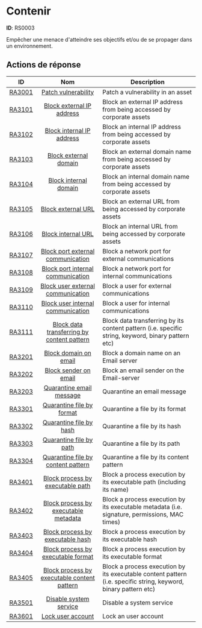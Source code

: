 # Contenir 

**ID**: RS0003

Empêcher une menace d'atteindre ses objectifs et/ou de se propager dans un environnement.

## Actions de réponse

| ID    | Nom     | Description |
|:-----:|:--------:|-------------|
| [RA3001](../Response_Actions/RA_3001_patch_vulnerability.md) | [Patch vulnerability](../Response_Actions/RA_3001_patch_vulnerability.md) | Patch a vulnerability in an asset |
| [RA3101](../Response_Actions/RA_3101_block_external_ip_address.md) | [Block external IP address](../Response_Actions/RA_3101_block_external_ip_address.md) | Block an external IP address from being accessed by corporate assets |
| [RA3102](../Response_Actions/RA_3102_block_internal_ip_address.md) | [Block internal IP address](../Response_Actions/RA_3102_block_internal_ip_address.md) | Block an internal IP address from being accessed by corporate assets |
| [RA3103](../Response_Actions/RA_3103_block_external_domain.md) | [Block external domain](../Response_Actions/RA_3103_block_external_domain.md) | Block an external domain name from being accessed by corporate assets |
| [RA3104](../Response_Actions/RA_3104_block_internal_domain.md) | [Block internal domain](../Response_Actions/RA_3104_block_internal_domain.md) | Block an internal domain name from being accessed by corporate assets |
| [RA3105](../Response_Actions/RA_3105_block_external_url.md) | [Block external URL](../Response_Actions/RA_3105_block_external_url.md) | Block an external URL from being accessed by corporate assets |
| [RA3106](../Response_Actions/RA_3106_block_internal_url.md) | [Block internal URL](../Response_Actions/RA_3106_block_internal_url.md) | Block an internal URL from being accessed by corporate assets |
| [RA3107](../Response_Actions/RA_3107_block_port_external_communication.md) | [Block port external communication](../Response_Actions/RA_3107_block_port_external_communication.md) | Block a network port for external communications |
| [RA3108](../Response_Actions/RA_3108_block_port_internal_communication.md) | [Block port internal communication](../Response_Actions/RA_3108_block_port_internal_communication.md) | Block a network port for internal communications |
| [RA3109](../Response_Actions/RA_3109_block_user_external_communication.md) | [Block user external communication](../Response_Actions/RA_3109_block_user_external_communication.md) | Block a user for external communications |
| [RA3110](../Response_Actions/RA_3110_block_user_internal_communication.md) | [Block user internal communication](../Response_Actions/RA_3110_block_user_internal_communication.md) | Block a user for internal communications |
| [RA3111](../Response_Actions/RA_3111_block_data_transferring_by_content_pattern.md) | [Block data transferring by content pattern](../Response_Actions/RA_3111_block_data_transferring_by_content_pattern.md) | Block data transferring by its content pattern (i.e. specific string, keyword, binary pattern etc) |
| [RA3201](../Response_Actions/RA_3201_block_domain_on_email.md) | [Block domain on email](../Response_Actions/RA_3201_block_domain_on_email.md) | Block a domain name on an Email server |
| [RA3202](../Response_Actions/RA_3202_block_sender_on_email.md) | [Block sender on email](../Response_Actions/RA_3202_block_sender_on_email.md) | Block an email sender on the Email-server |
| [RA3203](../Response_Actions/RA_3203_quarantine_email_message.md) | [Quarantine email message](../Response_Actions/RA_3203_quarantine_email_message.md) | Quarantine an email message |
| [RA3301](../Response_Actions/RA_3301_quarantine_file_by_format.md) | [Quarantine file by format](../Response_Actions/RA_3301_quarantine_file_by_format.md) | Quarantine a file by its format |
| [RA3302](../Response_Actions/RA_3302_quarantine_file_by_hash.md) | [Quarantine file by hash](../Response_Actions/RA_3302_quarantine_file_by_hash.md) | Quarantine a file by its hash |
| [RA3303](../Response_Actions/RA_3303_quarantine_file_by_path.md) | [Quarantine file by path](../Response_Actions/RA_3303_quarantine_file_by_path.md) | Quarantine a file by its path |
| [RA3304](../Response_Actions/RA_3304_quarantine_file_by_content_pattern.md) | [Quarantine file by content pattern](../Response_Actions/RA_3304_quarantine_file_by_content_pattern.md) | Quarantine a file by its content pattern |
| [RA3401](../Response_Actions/RA_3401_block_process_by_executable_path.md) | [Block process by executable path](../Response_Actions/RA_3401_block_process_by_executable_path.md) | Block a process execution by its executable path (including its name) |
| [RA3402](../Response_Actions/RA_3402_block_process_by_executable_metadata.md) | [Block process by executable metadata](../Response_Actions/RA_3402_block_process_by_executable_metadata.md) | Block a process execution by its executable metadata (i.e. signature, permissions, MAC times) |
| [RA3403](../Response_Actions/RA_3403_block_process_by_executable_hash.md) | [Block process by executable hash](../Response_Actions/RA_3403_block_process_by_executable_hash.md) | Block a process execution by its executable hash |
| [RA3404](../Response_Actions/RA_3404_block_process_by_executable_format.md) | [Block process by executable format](../Response_Actions/RA_3404_block_process_by_executable_format.md) | Block a process execution by its executable format |
| [RA3405](../Response_Actions/RA_3405_block_process_by_executable_content_pattern.md) | [Block process by executable content pattern](../Response_Actions/RA_3405_block_process_by_executable_content_pattern.md) | Block a process execution by its executable content pattern (i.e. specific string, keyword, binary pattern etc) |
| [RA3501](../Response_Actions/RA_3501_disable_system_service.md) | [Disable system service](../Response_Actions/RA_3501_disable_system_service.md) | Disable a system service |
| [RA3601](../Response_Actions/RA_3601_lock_user_account.md) | [Lock user account](../Response_Actions/RA_3601_lock_user_account.md) | Lock an user account |
